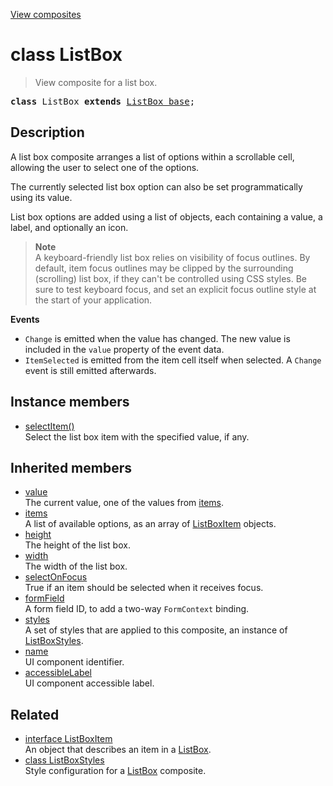 [View composites](../index.md)

# class ListBox

> View composite for a list box.

<pre class="docgen_signature"><b>class</b> ListBox <b>extends</b> <a href="ListBox_base.md">ListBox_base</a>;</pre>

## Description

A list box composite arranges a list of options within a scrollable cell, allowing the user to select one of the options.

The currently selected list box option can also be set programmatically using its value.

List box options are added using a list of objects, each containing a value, a label, and optionally an icon.

> **Note**\
> A keyboard-friendly list box relies on visibility of focus outlines. By default, item focus outlines may be clipped by the surrounding (scrolling) list box, if they can't be controlled using CSS styles. Be sure to test keyboard focus, and set an explicit focus outline style at the start of your application.

**Events**
- `Change` is emitted when the value has changed. The new value is included in the `value` property of the event data.
- `ItemSelected` is emitted from the item cell itself when selected. A `Change` event is still emitted afterwards.

## Instance members

- [<!--{ref:method}-->selectItem()](ListBox_selectItem.md) \
    Select the list box item with the specified value, if any.

## Inherited members

- [<!--{ref:property}-->value](ListBox_base_value.md) \
    The current value, one of the values from [items](ListBox_base_items.md).
- [<!--{ref:property}-->items](ListBox_base_items.md) \
    A list of available options, as an array of [ListBoxItem](ListBoxItem.md) objects.
- [<!--{ref:property}-->height](ListBox_base_height.md) \
    The height of the list box.
- [<!--{ref:property}-->width](ListBox_base_width.md) \
    The width of the list box.
- [<!--{ref:property}-->selectOnFocus](ListBox_base_selectOnFocus.md) \
    True if an item should be selected when it receives focus.
- [<!--{ref:property}-->formField](ListBox_base_formField.md) \
    A form field ID, to add a two-way `FormContext` binding.
- [<!--{ref:property}-->styles](ListBox_base_styles.md) \
    A set of styles that are applied to this composite, an instance of [ListBoxStyles](ListBoxStyles.md).
- [<!--{ref:property}-->name](ListBox_base_name.md) \
    UI component identifier.
- [<!--{ref:property}-->accessibleLabel](ListBox_base_accessibleLabel.md) \
    UI component accessible label.

## Related

- [<!--{ref:interface}-->interface ListBoxItem](ListBoxItem.md) \
    An object that describes an item in a [ListBox](ListBox.md).
- [<!--{ref:class}-->class ListBoxStyles](ListBoxStyles.md) \
    Style configuration for a [ListBox](ListBox.md) composite.